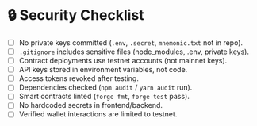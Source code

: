 # 🔒 Security Checklist

- [ ] No private keys committed (`.env`, `.secret`, `mnemonic.txt` not in repo).
- [ ] `.gitignore` includes sensitive files (node_modules, .env, private keys).
- [ ] Contract deployments use testnet accounts (not mainnet keys).
- [ ] API keys stored in environment variables, not code.
- [ ] Access tokens revoked after testing.
- [ ] Dependencies checked (`npm audit` / `yarn audit` run).
- [ ] Smart contracts linted (`forge fmt`, `forge test` pass).
- [ ] No hardcoded secrets in frontend/backend.
- [ ] Verified wallet interactions are limited to testnet.
